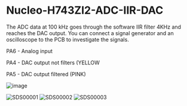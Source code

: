 # Nucleo-H743ZI2-ADC-IIR-DAC
The ADC data at 100 kHz goes through the software IIR filter 4KHz and reaches the DAC output.
You can connect a signal generator and an oscilloscope to the PCB to investigate the signals.

PA6 - Analog input

PA4 - DAC output not filters (YELLOW

PA5 - DAC output filtered (PINK)

![image](https://github.com/user-attachments/assets/e9628bcb-fa8d-420a-b091-eef1030bedeb)


![SDS00001](https://github.com/user-attachments/assets/98e21103-ed08-4edf-ac5b-41f3add4d3dd)
![SDS00002](https://github.com/user-attachments/assets/9545f0a7-dbd1-49bf-8dcc-b4296a73d2c4)
![SDS00003](https://github.com/user-attachments/assets/a8449411-341e-4590-a622-b62898bf0fcf)

